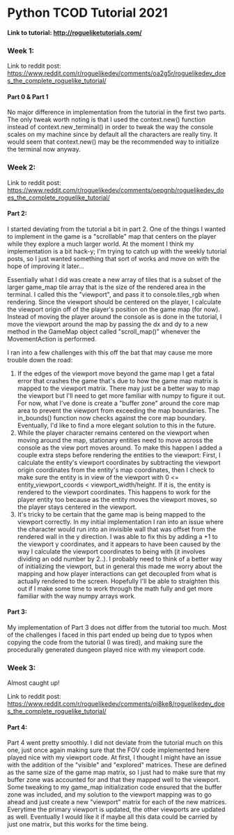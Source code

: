 # Python TCOD Tutorial 2021

#### Link to tutorial: http://rogueliketutorials.com/

### Week 1:

Link to reddit post: https://www.reddit.com/r/roguelikedev/comments/oa2g5r/roguelikedev_does_the_complete_roguelike_tutorial/

#### Part 0 & Part 1

No major difference in implementation from the tutorial in the first two parts. The only tweak worth noting is
that I used the context.new() function instead of context.new_terminal() in order to tweak the way the console scales 
on my machine since by default all the characters are really tiny. It would seem that context.new() may be the 
recommended way to initialize the terminal now anyway. 

### Week 2:

Link to reddit post: https://www.reddit.com/r/roguelikedev/comments/oepgnb/roguelikedev_does_the_complete_roguelike_tutorial/

#### Part 2:

I started deviating from the tutorial a bit in part 2. One of the things I wanted to implement in the game is a
"scrollable" map that centers on the player while they explore a much larger world. At the moment I think my
implementation is a bit hack-y; I'm trying to catch up with the weekly tutorial posts, so I just wanted something that 
sort of works and move on with the hope of improving it later...

Essentially what I did was create a new array of tiles that is a subset of the larger game_map tile array that is the
size of the rendered area in the terminal. I called this the "viewport", and pass it to console.tiles_rgb when 
rendering. Since the viewport should be centered on the player, I calculate the viewport origin off of the player's 
position on the game map (for now). Instead of moving the player around the console as is done in the tutorial, I 
move the viewport around the map by passing the dx and dy to a new method in the GameMap object called "scroll_map()" 
whenever the MovementAction is performed. 

I ran into a few challenges with this off the bat that may cause me more trouble down the road:
1. If the edges of the viewport move beyond the game map I get a fatal error that crashes the game that's due to how the
   game map matrix is mapped to the viewport matrix. There may just be a better way to map the viewport but I'll need
   to get more familiar with numpy to figure it out. For now, what I've done is create a "buffer zone" around the core
   map area to prevent the viewport from exceeding the map boundaries. The in_bounds() function now checks against the
   core map boundary. Eventually, I'd like to find a more elegant solution to this in the future.
2. While the player character remains centered on the viewport when moving around the map, stationary entities need to
   move across the console as the view port moves around. To make this happen I added a couple extra steps before 
   rendering the entities to the viewport: First, I calculate the entity's viewport coordinates by subtracting the 
   viewport origin coordinates from the entity's map coordinates, then I check to make sure the entity is in view of the 
   viewport with 0 <= entity_viewport_coords < viewport_width/height. If it is, the entity is rendered to the viewport 
   coordinates. This happens to work for the player entity too because as the entity moves the viewport moves, so the 
   player stays centered in the viewport. 
3. It's tricky to be certain that the game map is being mapped to the viewport correctly. In my initial implementation I
   ran into an issue where the character would run into an invisible wall that was offset from the rendered wall in the
   y direction. I was able to fix this by adding a +1 to the viewport y coordinates, and it appears to have been
   caused by the way I calculate the viewport coordinates to being with (it involves dividing an odd number by 2..).
   I probably need to think of a better way of initializing the viewport, but in general this made me worry about the
   mapping and how player interactions can get decoupled from what is actually rendered to the screen. Hopefully I'll
   be able to straighten this out if I make some time to work through the math fully and get more familiar with the way
   numpy arrays work. 

#### Part 3:

My implementation of Part 3 does not differ from the tutorial too much. Most of the challenges I faced in this part
ended up being due to typos when copying the code from the tutorial (I was tired), and making sure the procedurally 
generated dungeon played nice with my viewport code. 

### Week 3: 

Almost caught up!

Link to reddit post: https://www.reddit.com/r/roguelikedev/comments/oj8ke8/roguelikedev_does_the_complete_roguelike_tutorial/

#### Part 4:

Part 4 went pretty smoothly. I did not deviate from the tutorial much on this one, just once again making sure that
the FOV code implemented here played nice with my viewport code. At first, I thought I might have an issue with the
addition of the "visible" and "explored" matrices. These are defined as the same size of the game map matrix, so I just
had to make sure that my buffer zone was accounted for and that they mapped well to the viewport. Some tweaking to my
game_map initialization code ensured that the buffer zone was included, and my solution to the viewport mapping was to
go ahead and just create a new "viewport" matrix for each of the new matrices. Everytime the primary viewport is updated,
the other viewports are updated as well. Eventually I would like it if maybe all this data could be carried by just one
matrix, but this works for the time being. 


